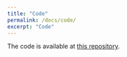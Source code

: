 ```yaml
---
title: "Code"
permalink: /docs/code/
excerpt: "Code"
---
```


The code is available at [this repository](https://github.com/vovantuan1999a/CathAction_Dataset.git).
